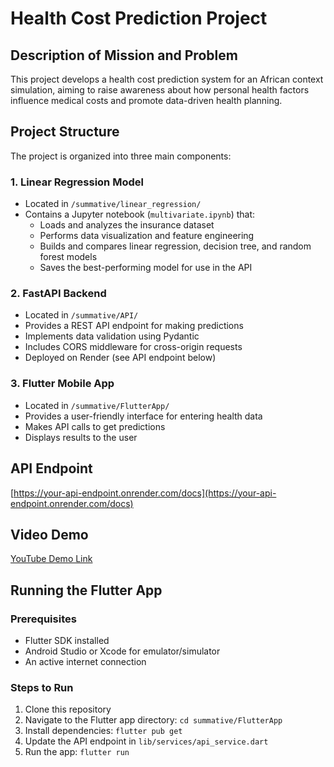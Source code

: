 # Health Cost Prediction Project

## Description of Mission and Problem
This project develops a health cost prediction system for an African context simulation, aiming to raise awareness about how personal health factors influence medical costs and promote data-driven health planning.

## Project Structure

The project is organized into three main components:

### 1. Linear Regression Model
- Located in `/summative/linear_regression/`
- Contains a Jupyter notebook (`multivariate.ipynb`) that:
  - Loads and analyzes the insurance dataset
  - Performs data visualization and feature engineering
  - Builds and compares linear regression, decision tree, and random forest models
  - Saves the best-performing model for use in the API

### 2. FastAPI Backend
- Located in `/summative/API/`
- Provides a REST API endpoint for making predictions
- Implements data validation using Pydantic
- Includes CORS middleware for cross-origin requests
- Deployed on Render (see API endpoint below)

### 3. Flutter Mobile App
- Located in `/summative/FlutterApp/`
- Provides a user-friendly interface for entering health data
- Makes API calls to get predictions
- Displays results to the user

## API Endpoint
[https://your-api-endpoint.onrender.com/docs](https://your-api-endpoint.onrender.com/docs)

## Video Demo
[YouTube Demo Link](https://youtu.be/your-video-id)

## Running the Flutter App

### Prerequisites
- Flutter SDK installed
- Android Studio or Xcode for emulator/simulator
- An active internet connection

### Steps to Run
1. Clone this repository
2. Navigate to the Flutter app directory: `cd summative/FlutterApp`
3. Install dependencies: `flutter pub get`
4. Update the API endpoint in `lib/services/api_service.dart`
5. Run the app: `flutter run`